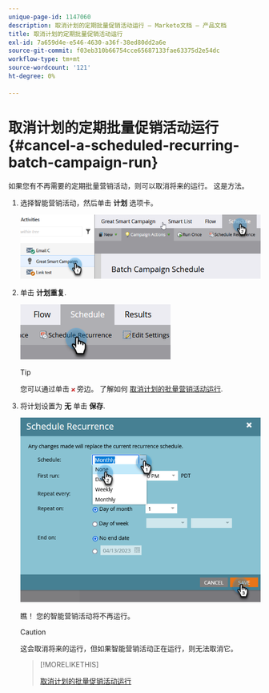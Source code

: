 ```yaml
---
unique-page-id: 1147060
description: 取消计划的定期批量促销活动运行 — Marketo文档 — 产品文档
title: 取消计划的定期批量促销活动运行
exl-id: 7a659d4e-e546-4630-a36f-38ed80dd2a6e
source-git-commit: f03eb310b66754cce65687133fae63375d2e54dc
workflow-type: tm+mt
source-wordcount: '121'
ht-degree: 0%

---
```


# 取消计划的定期批量促销活动运行 {#cancel-a-scheduled-recurring-batch-campaign-run}

如果您有不再需要的定期批量营销活动，则可以取消将来的运行。 这是方法。

1. 选择智能营销活动，然后单击 **计划** 选项卡。

   ![](assets/cancel-a-scheduled-recurring-batch-campaign-run-1.png)

1. 单击 **计划重复**.

   ![](assets/cancel-a-scheduled-recurring-batch-campaign-run-2.png)

   >[!TIP]
   >
   >您可以通过单击 ![红色x](assets/cancel-a-scheduled-recurring-batch-campaign-run-3.png) 旁边。 了解如何 [取消计划的批量营销活动运行](/help/marketo/product-docs/core-marketo-concepts/smart-campaigns/using-smart-campaigns/cancel-a-scheduled-batch-campaign-run.md).

1. 将计划设置为 **无** 单击 **保存**.

   ![](assets/cancel-a-scheduled-recurring-batch-campaign-run-4.png)

   瞧！ 您的智能营销活动将不再运行。

   >[!CAUTION]
   >
   >这会取消将来的运行，但如果智能营销活动正在运行，则无法取消它。

   >[!MORELIKETHIS]
   >
   >[取消计划的批量促销活动运行](/help/marketo/product-docs/core-marketo-concepts/smart-campaigns/using-smart-campaigns/cancel-a-scheduled-batch-campaign-run.md)
